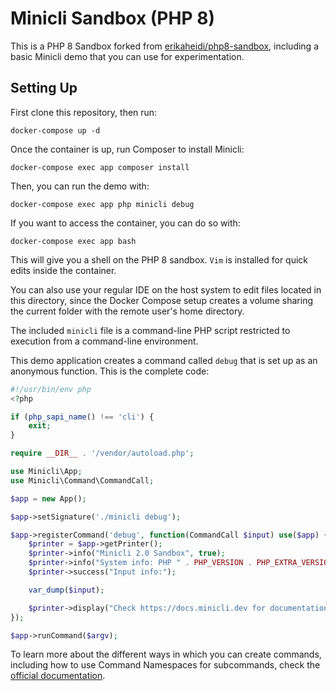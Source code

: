 # Minicli Sandbox (PHP 8)

This is a PHP 8 Sandbox forked from [erikaheidi/php8-sandbox](https://github.com/erikaheidi/php8-sandbox), including a basic Minicli demo that you can use for experimentation.

## Setting Up

First clone this repository, then run:

```shell
docker-compose up -d
```

Once the container is up, run Composer to install Minicli:

```shell
docker-compose exec app composer install
```

Then, you can run the demo with:

```shell
docker-compose exec app php minicli debug
```

If you want to access the container, you can do so with:

```shell
docker-compose exec app bash
```

This will give you a shell on the PHP 8 sandbox. `Vim` is installed for quick edits inside the container. 

You can also use your regular IDE on the host system to edit files located in this directory, since the Docker Compose setup creates a volume sharing the current folder with the remote user's home directory.

The included `minicli` file is a command-line PHP script restricted to execution from a command-line environment.

This demo application creates a command called `debug` that is set up as an anonymous function. This is the complete code:

```php
#!/usr/bin/env php
<?php

if (php_sapi_name() !== 'cli') {
    exit;
}

require __DIR__ . '/vendor/autoload.php';

use Minicli\App;
use Minicli\Command\CommandCall;

$app = new App();

$app->setSignature('./minicli debug');

$app->registerCommand('debug', function(CommandCall $input) use($app) {
    $printer = $app->getPrinter();
    $printer->info("Minicli 2.0 Sandbox", true);
    $printer->info("System info: PHP " . PHP_VERSION . PHP_EXTRA_VERSION);
    $printer->success("Input info:");

    var_dump($input);

    $printer->display("Check https://docs.minicli.dev for documentation.");
});

$app->runCommand($argv);
```
To learn more about the different ways in which you can create commands, including how to use Command Namespaces for subcommands, check the [official documentation](https://docs.minicli.dev/en/latest/02-command_namespaces/).